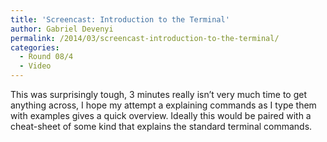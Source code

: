 ```yaml
---
title: 'Screencast: Introduction to the Terminal'
author: Gabriel Devenyi
permalink: /2014/03/screencast-introduction-to-the-terminal/
categories:
  - Round 08/4
  - Video
---
```

This was surprisingly tough, 3 minutes really isn&#8217;t very much time to get anything across, I hope my attempt a explaining commands as I type them with examples gives a quick overview. Ideally this would be paired with a cheat-sheet of some kind that explains the standard terminal commands.

